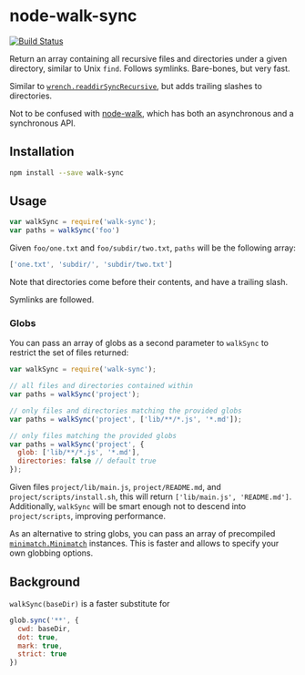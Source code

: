 # node-walk-sync

[![Build Status](https://travis-ci.org/joliss/node-walk-sync.png?branch=master)](https://travis-ci.org/joliss/node-walk-sync)

Return an array containing all recursive files and directories under a given
directory, similar to Unix `find`. Follows symlinks. Bare-bones, but
very fast.

Similar to [`wrench.readdirSyncRecursive`](https://github.com/ryanmcgrath/wrench-js#synchronous-operations),
but adds trailing slashes to directories.

Not to be confused with [node-walk](https://github.com/coolaj86/node-walk),
which has both an asynchronous and a synchronous API.

## Installation

```bash
npm install --save walk-sync
```

## Usage

```js
var walkSync = require('walk-sync');
var paths = walkSync('foo')
```

Given `foo/one.txt` and `foo/subdir/two.txt`, `paths` will be the following
array:

```js
['one.txt', 'subdir/', 'subdir/two.txt']
```

Note that directories come before their contents, and have a trailing slash.

Symlinks are followed.

### Globs

You can pass an array of globs as a second parameter to `walkSync` to restrict
the set of files returned:

```js
var walkSync = require('walk-sync');

// all files and directories contained within
var paths = walkSync('project');

// only files and directories matching the provided globs
var paths = walkSync('project', ['lib/**/*.js', '*.md']);

// only files matching the provided globs
var paths = walkSync('project', {
  glob: ['lib/**/*.js', '*.md'],
  directories: false // default true
});
```

Given files `project/lib/main.js`, `project/README.md`, and
`project/scripts/install.sh`, this will return `['lib/main.js', 'README.md']`.
Additionally, `walkSync` will be smart enough not to descend into
`project/scripts`, improving performance.

As an alternative to string globs, you can pass an array of precompiled
[`minimatch.Minimatch`](https://github.com/isaacs/minimatch#minimatch-class)
instances. This is faster and allows to specify your own globbing options.

## Background

`walkSync(baseDir)` is a faster substitute for

```js
glob.sync('**', {
  cwd: baseDir,
  dot: true,
  mark: true,
  strict: true
})
```
